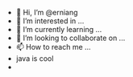 - 👋 Hi, I’m @erniang
- 👀 I’m interested in ...
- 🌱 I’m currently learning ...
- 💞️ I’m looking to collaborate on ...
- 📫 How to reach me ...
- java is cool
- 

<!---
erniang/erniang is a ✨ special ✨ repository because its `README.md` (this file) appears on your GitHub profile.
You can click the Preview link to take a look at your changes.
--->
